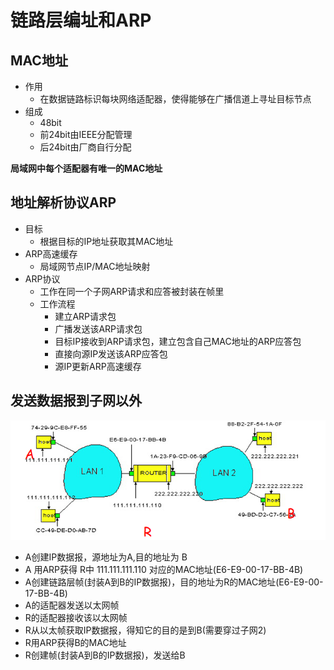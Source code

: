 <!--
 * @Descripttion: 
 * @version: 
 * @Author: WangQing
 * @email: 2749374330@qq.com
 * @Date: 2019-12-05 16:38:27
 * @LastEditors: WangQing
 * @LastEditTime: 2019-12-05 16:58:45
 -->
# 链路层编址和ARP

## MAC地址

- 作用
    - 在数据链路标识每块网络适配器，使得能够在广播信道上寻址目标节点
- 组成
    - 48bit
    - 前24bit由IEEE分配管理
    - 后24bit由厂商自行分配

**局域网中每个适配器有唯一的MAC地址**

## 地址解析协议ARP

- 目标
    - 根据目标的IP地址获取其MAC地址
- ARP高速缓存
    - 局域网节点IP/MAC地址映射
- ARP协议
    - 工作在同一个子网ARP请求和应答被封装在帧里
    - 工作流程
        - 建立ARP请求包
        - 广播发送该ARP请求包
        - 目标IP接收到ARP请求包，建立包含自己MAC地址的ARP应答包
        - 直接向源IP发送该ARP应答包
        - 源IP更新ARP高速缓存

## 发送数据报到子网以外

![](images/2019-12-05-16-56-44.png)

- A创建IP数据报，源地址为A,目的地址为 B 
- A 用ARP获得 R中 111.111.111.110 对应的MAC地址(E6-E9-00-17-BB-4B)
- A创建链路层帧(封装A到B的IP数据报)，目的地址为R的MAC地址(E6-E9-00-17-BB-4B)
- A的适配器发送以太网帧
- R的适配器接收该以太网帧
- R从以太帧获取IP数据报，得知它的目的是到B(需要穿过子网2)
- R用ARP获得B的MAC地址
- R创建帧(封装A到B的IP数据报)，发送给B
